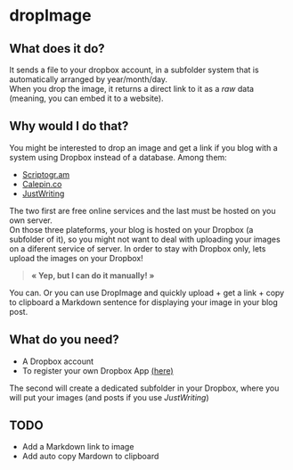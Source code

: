 # dropImage

## What does it do?
It sends a file to your dropbox account, in a subfolder system that is automatically arranged by year/month/day.  
When you drop the image, it returns a direct link to it as a *raw* data (meaning, you can embed it to a website).

## Why would I do that?
You might be interested to drop an image and get a link if you blog with a system using Dropbox instead of a database. Among them:

- [Scriptogr.am](http://scriptogr.am)
- [Calepin.co](http://calepin.co)
- [JustWriting](https://github.com/hjue/JustWriting)

The two first are free online services and the last must be hosted on you own server.  
On those three plateforms, your blog is hosted on your Dropbox (a subfolder of it), so you might not want to deal with uploading your images on a diferent service of server. In order to stay with Dropbox only, lets upload the images on your Dropbox!

> **« Yep, but I can do it manually! »**

You can. Or you can use DropImage and quickly upload + get a link + copy to clipboard a Markdown sentence for displaying your image in your blog post.

## What do you need?
- A Dropbox account
- To register your own Dropbox App [(here)](https://www.dropbox.com/developers/apps/create) 

The second will create a dedicated subfolder in your Dropbox, where you will put your images (and posts if you use *JustWriting*)

## TODO

- Add a Markdown link to image
- Add auto copy Mardown to clipboard









